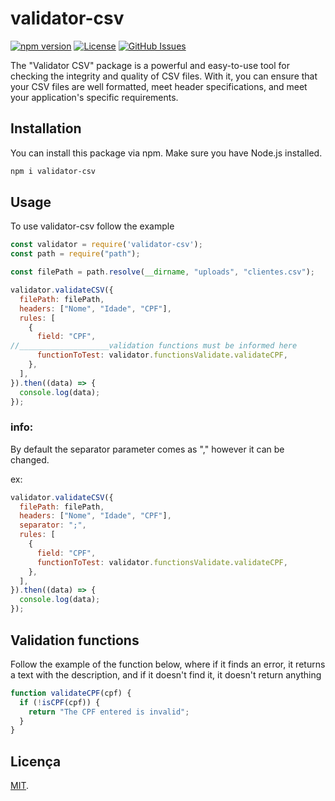 # validator-csv

[![npm version](https://img.shields.io/npm/v/validator-csv)](https://www.npmjs.com/package/validator-csv)
[![License](https://img.shields.io/npm/l/validator-csv)](https://github.com/daviaquino87/seu-pacote/blob/main/LICENSE)
[![GitHub Issues](https://img.shields.io/github/issues/daviaquino87/validator-csv)](https://github.com/daviaquino87/validator-csv/issues)

The "Validator CSV" package is a powerful and easy-to-use tool for checking the integrity and quality of CSV files. With it, you can ensure that your CSV files are well formatted, meet header specifications, and meet your application's specific requirements.

## Installation

You can install this package via npm. Make sure you have Node.js installed.

```bash
npm i validator-csv
```

## Usage
To use validator-csv follow the example

```js
const validator = require('validator-csv');
const path = require("path");

const filePath = path.resolve(__dirname, "uploads", "clientes.csv");

validator.validateCSV({
  filePath: filePath,
  headers: ["Nome", "Idade", "CPF"],
  rules: [
    {
      field: "CPF",
//____________________validation functions must be informed here
      functionToTest: validator.functionsValidate.validateCPF,
    },
  ],
}).then((data) => {
  console.log(data);
});
```

### info:

By default the separator parameter comes as "," however it can be changed.

ex: 
```js
validator.validateCSV({
  filePath: filePath,
  headers: ["Nome", "Idade", "CPF"],
  separator: ";",
  rules: [
    {
      field: "CPF",
      functionToTest: validator.functionsValidate.validateCPF,
    },
  ],
}).then((data) => {
  console.log(data);
});
```


## Validation functions

Follow the example of the function below, where if it finds an error, it returns a text with the description, and if it doesn't find it, it doesn't return anything

```js
function validateCPF(cpf) {
  if (!isCPF(cpf)) {
    return "The CPF entered is invalid";
  }
}
```


## Licença

[MIT](LICENSE.md).


